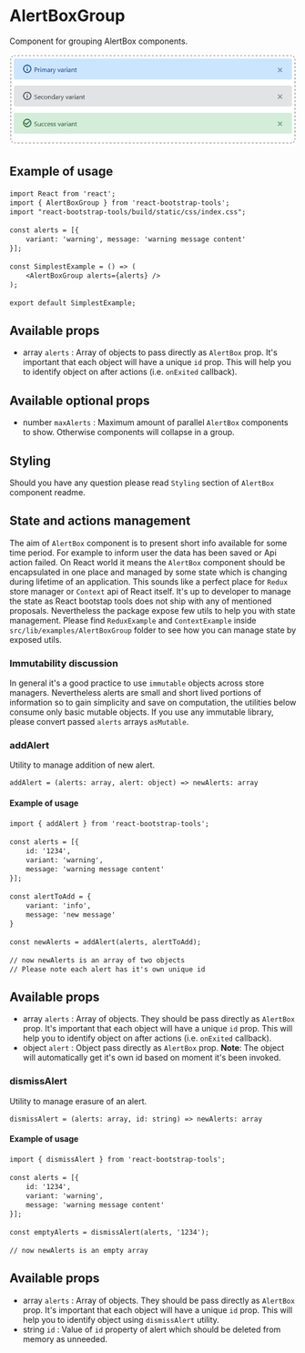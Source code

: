 # AlertBoxGroup

Component for grouping AlertBox components.

![AlertBoxGroup example](../../../../readme_img/AlertBoxGroupExample.png)

## Example of usage

```
import React from 'react';
import { AlertBoxGroup } from 'react-bootstrap-tools';
import "react-bootstrap-tools/build/static/css/index.css";

const alerts = [{
    variant: 'warning', message: 'warning message content'
}];

const SimplestExample = () => (
    <AlertBoxGroup alerts={alerts} />
);

export default SimplestExample;
```

## Available props

- array `alerts` : Array of objects to pass directly as `AlertBox` prop.
It's important that each object will have a unique `id` prop. This will help you to identify object on after actions (i.e. `onExited` callback).

## Available optional props

- number `maxAlerts` : Maximum amount of parallel `AlertBox` components to show. Otherwise components will collapse in a group.

## Styling

Should you have any question please read `Styling` section of `AlertBox` component readme.

## State and actions management

The aim of `AlertBox` component is to present short info available for some time period.
For example to inform user the data has been saved or Api action failed.
On React world it means the `AlertBox` component should be encapsulated in one place and managed by some state which is changing during lifetime of an application.
This sounds like a perfect place for `Redux` store manager or `Context` api of React itself.
It's up to developer to manage the state as React bootstap tools does not ship with any of mentioned proposals.
Nevertheless the package expose few utils to help you with state management.
Please find `ReduxExample` and `ContextExample` inside `src/lib/examples/AlertBoxGroup` folder to see how you can manage state by exposed utils.

### Immutability discussion

In general it's a good practice to use `immutable` objects across store managers.
Nevertheless alerts are small and short lived portions of information so to gain simplicity and save on computation, the utilities below consume only basic mutable objects.
If you use any immutable library, please convert passed `alerts` arrays `asMutable`.

### addAlert

Utility to manage addition of new alert.

```
addAlert = (alerts: array, alert: object) => newAlerts: array
```

#### Example of usage

```
import { addAlert } from 'react-bootstrap-tools';

const alerts = [{
    id: '1234',
    variant: 'warning',
    message: 'warning message content'
}];

const alertToAdd = {
    variant: 'info',
    message: 'new message'
}

const newAlerts = addAlert(alerts, alertToAdd);

// now newAlerts is an array of two objects
// Please note each alert has it's own unique id
```

## Available props

- array `alerts` : Array of objects. They should be pass directly as `AlertBox` prop.
It's important that each object will have a unique `id` prop. This will help you to identify object on after actions (i.e. `onExited` callback).
- object `alert` : Object pass directly as `AlertBox` prop. **Note**: The object will automatically get it's own id based on moment it's been invoked.


### dismissAlert

Utility to manage erasure of an alert.

```
dismissAlert = (alerts: array, id: string) => newAlerts: array
```

#### Example of usage

```
import { dismissAlert } from 'react-bootstrap-tools';

const alerts = [{
    id: '1234',
    variant: 'warning',
    message: 'warning message content'
}];

const emptyAlerts = dismissAlert(alerts, '1234');

// now newAlerts is an empty array
```

## Available props

- array `alerts` : Array of objects. They should be pass directly as `AlertBox` prop.
It's important that each object will have a unique `id` prop. This will help you to identify object using `dismissAlert` utility.
- string `id` : Value of `id` property of alert which should be deleted from memory as unneeded.
